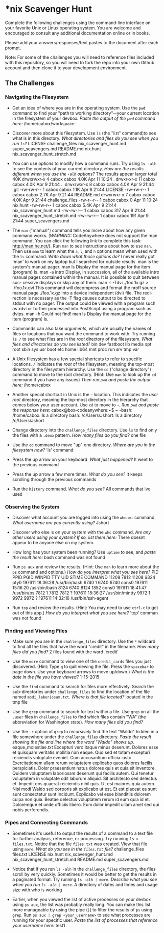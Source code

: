 # *nix Scavenger Hunt

Complete the following challenges using the command-line interface on your favorite
Unix or Linux operating system. You are welcome and encouraged to consult any
additional documentation online or in books.

Please add your answers/responses/text pastes to the document after each prompt.

Note: For some of the challenges you will need to reference files included with
this repository, so you will need to fork the repo into your own Github account
and then clone it to your development environment.

## The Challenges

### Navigating the Filesystem

* Get an idea of where you are in the operating system. Use the `pwd` command to find your "path to working directory"--your current location in the filesystem of your devbox. *Paste the output of the `pwd` command here:* 
        /home/cabox/workspace   
* Discover more about this filesystem. Use `ls` (the "list" command)to see what is in this directory. *What directories and files do you see when you run `ls`?* 
        LICENSE    challenge_files  nix_scavenger_hunt.md          super_scavengers.md
        README.md  nix.hunt         nix_scavenger_hunt_stretch.md
* You can use *options* to modify how a command runs. Try using `ls -alh` to see the contents of your current directory. *How are the results different when you use the `-alh` options?*
        The results appear larger
        total 40K
        drwxrwxr-x  4 cabox cabox 4.0K Apr 11 10:24 .
        drwxr-xr-x 11 cabox cabox 4.0K Apr  9 21:44 ..
        drwxrwxr-x  8 cabox cabox 4.0K Apr  9 21:44 .git
        -rw-rw-r--  1 cabox cabox 1.1K Apr  9 21:44 LICENSE
        -rw-rw-r--  1 cabox cabox 2.7K Apr  9 21:44 README.md
        drwxrwxr-x  7 cabox cabox 4.0K Apr  9 21:44 challenge_files
        -rw-r--r--  1 cabox cabox    0 Apr 11 10:24 nix.hunt
        -rw-rw-r--  1 cabox cabox 5.4K Apr  9 21:44 nix_scavenger_hunt.md
        -rw-rw-r--  1 cabox cabox  317 Apr  9 21:44 nix_scavenger_hunt_stretch.md
        -rw-rw-r--  1 cabox cabox  191 Apr  9 21:44 super_scavengers.md
  
* The `man` ("manual") command tells you more about how any given command works. (*WARNING:* CodeAnywhere does not support the man command. You can click the following link to complete this task: http://man.he.net/). Run `man` to see instructions about how to use `man`. Then use `man` to learn what the `a`, `l`, and `h` options mean when used with the `ls` command. *Write down what those options do?*
        I never really got 'man' to work on my laptop but I searched for outside results.
       man is the system's manual pager.
       man ls
           Display the manual page for the item (program) ls.
       man -a intro
           Display,  in  succession,  all  of the available intro manual pages
           contained within the manual.  It is possible to quit  between  suc-
           cessive displays or skip any of them.
       man -l -Tdvi ./foo.1x.gz > ./foo.1x.dvi
           This  command  will  decompress  and format the nroff source manual
           page ./foo.1x.gz into a device independent (dvi) file.   The  redi-
           rection is necessary as the -T flag causes output to be directed to
           stdout with no pager.  The output could be viewed  with  a  program
           such  as  xdvi or further processed into PostScript using a program
           such as dvips. 
      man -h Could not find!
      man ls
           Display the manual page for the item (program) ls.

* Commands can also take *arguments*, which are usually the names of files or locations that you want the command to work with. Try running `ls /` to see what files are in the *root* directory of the filesystem. *What files and directories do you see listed?*
     bin   dev  fastboot  lib    media  opt   root  sbin  sys  usr
     boot  etc  home      lib64  mnt    proc  run   srv   tmp  var        

* A Unix filesystem has a few special shortcuts to refer to specific locations. `/` indicates the *root* of the filesystem, meaning the top-most directory in the filesystem hierarchy. Use the `cd` ("change directory") command to move to the root directory. (Hint: Use `man` to look up the `cd` command if you have any issues) *Then run `pwd` and paste the output here:*
    /home/cabox
* Another special shortcut in Unix is the `~` location. This indicates the *user root* directory, meaning the top-most directory in the hierarchy that comes below your user account. Use `cd` to move to `~`. *Run `pwd` and paste the response here:*
    cabox@box-codeanywhere:~$ ~
    -bash: /home/cabox: Is a directory
     bash: /c/Users/Jshort: Is a directory
     /c/Users/Jshort
* Change directory into the `challenge_files` directory. Use `ls` to find only the files with a `.demo` pattern. *How      many files do you find?*
     one file
* Use the `cd` command to move "up" one directory. *Where are you in the filesystem now?*
    'ls' command
* Press the up arrow on your keyboard. *What just happened?*
    It went to the previous command
* Press the up arrow a few more times. *What do you see?*
    It keeps scrolling through the previous commands
* Run the `history` command. *What do you see?*
    All commands that Ive used
### Observing the System

* Discover what account you are logged into using the `whoami` command. *What username are you currently using?*
    Jshort
* Discover who else is on your system with the `who` command. *Are any other users using your system? If so, list them here:*
    There doesnt appear to be anyone else on my system.
* How long has your system been running? Use `uptime` to see, and *paste the result here:*
    bash command was not found
* Run `ps aux` and review the results. (Hint: Use `man` to learn more about the `ps` command and options.) *How do you interpret what you see here?*
    PID    PPID    PGID     WINPID   TTY         UID    STIME COMMAND
    11208    7812   11208       6324  pty0      197611 18:36:28 /usr/bin/bash
     6740       1    6740       6740  cons0     197611 15:16:20 /usr/bin/bash
     8124    6740    8124       1852  cons0     197611 18:41:47 /usr/bin/ps
     7812       1    7812       7812  ?         197611 18:36:27 /usr/bin/mintty
     9972       1    9972       9972  ?         197611 14:32:10 /usr/bin/ssh-agent

* Run `top` and review the results. (Hint: You may need to use `ctrl-c` to get out of this app.) *How do you interpret what you see here?*
    'top' comman was not found
### Finding and Viewing Files

* Make sure you are in the `challenge_files` directory. Use the `*` wildcard to find all the files that have the word "credit" in the filename. *How many files did you find?*
    2 files found with the word 'credit'
* Use the `more` command to view one of the `credit_cards` files you just discovered. (Hint: Type `q` to quit viewing the file. Press the `spacebar` to page down. Use your keyboard arrows to move up/down.) *What is the date in the file you have viewed?*
    1-15-2015
* Use the `find` command to search for files more effectively. Search the sub-directories under `challenge_files` to find the location of the file named `modi_laboriosam.txt`. *Where is that file located?*
    located in the tmp file
* Use the `grep` command to search for text within a file. Use `grep` on all the `.user` files in `challenge_files` to find which files contain "WA" (the abbreviation for Washington state). *How many files did you find?*

* Use the `-r` option of `grep` to *recursively* find the text "Waldo" hidden in a file somewhere under the `challenge_files` directory. *Paste the result showing the file and line where the word "Waldo" shows up.*
eaque_molestiae.txt
Excepturi vero itaque minus deserunt. Dolores esse et quisquam veritatis mollitia non eaque.
Quo sed et totam excepturi reiciendis voluptate eveniet. Cum accusantium officia iusto. Exercitationem ullam rerum voluptatem explicabo quos dolores facilis perspiciatis.
Dolor praesentium natus dolores quis et quia sit inventore. Quidem voluptatem laboriosam deserunt qui facilis autem. Qui tenetur voluptatem in voluptate odit laborum aliquid. Sit architecto sed delectus et. Impedit eos quaerat reiciendis nihil quis.
Ut est maiores quia autem. Nisi modi Waldo sed corporis sit explicabo ut est. Et est placeat ea sunt sunt consectetur sunt incidunt. Explicabo vel esse blanditiis dolorem culpa non quia.
Beatae delectus voluptatem rerum id eum quia id et. Doloremque et unde officiis libero. Eum dolor impedit ullam amet sed qui nobis perferendis.
### Pipes and Connecting Commands

* Sometimes it's useful to output the results of a command to a text file for further analysis, reference, or processing. Try running `ls > files.txt`. Notice that the file `files.txt` was created. View that file using `more`. *What do you see in the `files.txt` file?*
    challenge_files
files.txt
LICENSE
nix.hunt
nix_scavenger_hunt.md
nix_scavenger_hunt_stretch.md
README.md
super_scavengers.md
* Notice that if you run `ls -alh` in the `challenge_files` directory, the files scroll by very quickly. Sometimes it would be better to get the results in a paginated format. Try running `ls -alh | more`. *Describe what you see when you run `ls -alh | more`.*
    A directory of dates and times and usage size with who is working
    
* Earlier, when you viewed the list of active processes on your devbox using `ps aux`, the list was probably really long. You can make this list more manageable by using the pipe (`|`) to filter the results of `ps` using `grep`. Run `ps aux | grep <your_username>` to see what processes are running for your specific user. *Paste the list of processes that reference your username here:* test1
